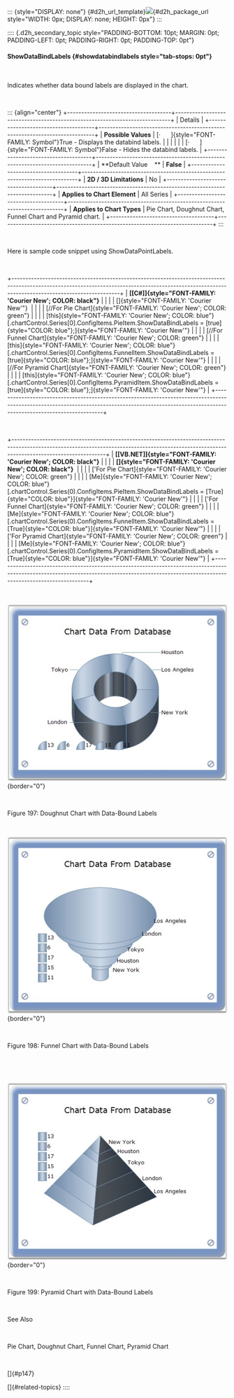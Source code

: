 ::: {style="DISPLAY: none"}
[](ms-xhelp:///?Id=d2h_url_template){#d2h_url_template}![](!package_url!){#d2h_package_url style="WIDTH: 0px; DISPLAY: none; HEIGHT: 0px"}
:::

:::: {.d2h_secondary_topic style="PADDING-BOTTOM: 10pt; MARGIN: 0pt; PADDING-LEFT: 0pt; PADDING-RIGHT: 0pt; PADDING-TOP: 0pt"}
#### ShowDataBindLabels {#showdatabindlabels style="tab-stops: 0pt"}

 

Indicates whether data bound labels are displayed in the chart.

 

::: {align="center"}
+-------------------------------------+----------------------------------------------------------------------------+
| Details                                                                                                          |
+-------------------------------------+----------------------------------------------------------------------------+
| **Possible Values**                 | [·      ]{style="FONT-FAMILY: Symbol"}True - Displays the databind labels. |
|                                     |                                                                            |
|                                     | [·      ]{style="FONT-FAMILY: Symbol"}False - Hides the databind labels.   |
+-------------------------------------+----------------------------------------------------------------------------+
| **Default Value    **               | **False**                                                                  |
+-------------------------------------+----------------------------------------------------------------------------+
| **2D / 3D Limitations**             | No                                                                         |
+-------------------------------------+----------------------------------------------------------------------------+
| **Applies to Chart Element**        | All Series                                                                 |
+-------------------------------------+----------------------------------------------------------------------------+
| **Applies to Chart Types**          | Pie Chart, Doughnut Chart, Funnel Chart and Pyramid chart.                 |
+-------------------------------------+----------------------------------------------------------------------------+
:::

 

Here is sample code snippet using ShowDataPointLabels.

 

+--------------------------------------------------------------------------------------------------------------------------------------------------------------------------------------------------+
| **[\[C#\]]{style="FONT-FAMILY: 'Courier New'; COLOR: black"}**                                                                                                                                   |
|                                                                                                                                                                                                  |
| []{style="FONT-FAMILY: 'Courier New'"}                                                                                                                                                           |
|                                                                                                                                                                                                  |
| [//For Pie Chart]{style="FONT-FAMILY: 'Courier New'; COLOR: green"}                                                                                                                              |
|                                                                                                                                                                                                  |
| [this]{style="FONT-FAMILY: 'Courier New'; COLOR: blue"}[.chartControl.Series\[0\].ConfigItems.PieItem.ShowDataBindLabels = [true]{style="COLOR: blue"};]{style="FONT-FAMILY: 'Courier New'"}     |
|                                                                                                                                                                                                  |
| [//For Funnel Chart]{style="FONT-FAMILY: 'Courier New'; COLOR: green"}                                                                                                                           |
|                                                                                                                                                                                                  |
| [this]{style="FONT-FAMILY: 'Courier New'; COLOR: blue"}[.chartControl.Series\[0\].ConfigItems.FunnelItem.ShowDataBindLabels = [true]{style="COLOR: blue"};]{style="FONT-FAMILY: 'Courier New'"}  |
|                                                                                                                                                                                                  |
| [//For Pyramid Chart]{style="FONT-FAMILY: 'Courier New'; COLOR: green"}                                                                                                                          |
|                                                                                                                                                                                                  |
| [this]{style="FONT-FAMILY: 'Courier New'; COLOR: blue"}[.chartControl.Series\[0\].ConfigItems.PyramidItem.ShowDataBindLabels = [true]{style="COLOR: blue"};]{style="FONT-FAMILY: 'Courier New'"} |
+--------------------------------------------------------------------------------------------------------------------------------------------------------------------------------------------------+

 

+---------------------------------------------------------------------------------------------------------------------------------------------------------------------------------------------+
| **[\[VB.NET\]]{style="FONT-FAMILY: 'Courier New'; COLOR: black"}**                                                                                                                          |
|                                                                                                                                                                                             |
| **[]{style="FONT-FAMILY: 'Courier New'; COLOR: black"}**                                                                                                                                    |
|                                                                                                                                                                                             |
| [\'For Pie Chart]{style="FONT-FAMILY: 'Courier New'; COLOR: green"}                                                                                                                         |
|                                                                                                                                                                                             |
| [Me]{style="FONT-FAMILY: 'Courier New'; COLOR: blue"}[.chartControl.Series(0).ConfigItems.PieItem.ShowDataBindLabels = [True]{style="COLOR: blue"}]{style="FONT-FAMILY: 'Courier New'"}     |
|                                                                                                                                                                                             |
| [\'For Funnel Chart]{style="FONT-FAMILY: 'Courier New'; COLOR: green"}                                                                                                                      |
|                                                                                                                                                                                             |
| [Me]{style="FONT-FAMILY: 'Courier New'; COLOR: blue"}[.chartControl.Series(0).ConfigItems.FunnelItem.ShowDataBindLabels = [True]{style="COLOR: blue"}]{style="FONT-FAMILY: 'Courier New'"}  |
|                                                                                                                                                                                             |
| [\'For Pyramid Chart]{style="FONT-FAMILY: 'Courier New'; COLOR: green"}                                                                                                                     |
|                                                                                                                                                                                             |
| [Me]{style="FONT-FAMILY: 'Courier New'; COLOR: blue"}[.chartControl.Series(0).ConfigItems.PyramidItem.ShowDataBindLabels = [True]{style="COLOR: blue"}]{style="FONT-FAMILY: 'Courier New'"} |
+---------------------------------------------------------------------------------------------------------------------------------------------------------------------------------------------+

 

![](ImagesExt/image84_197.jpg){border="0"}

 

Figure 197: Doughnut Chart with Data-Bound Labels

 

![](ImagesExt/image84_198.jpg){border="0"}

 

Figure 198: Funnel Chart with Data-Bound Labels

 

 

![](ImagesExt/image84_199.jpg){border="0"}

 

Figure 199: Pyramid Chart with Data-Bound Labels

 

See Also

 

Pie Chart, Doughnut Chart, Funnel Chart, Pyramid Chart

 

[]{#p147} 

[]{#related-topics}
::::
